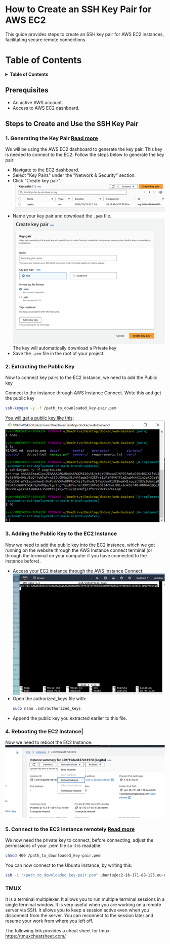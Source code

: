 # How to Create an SSH Key Pair for AWS EC2
This guide provides steps to create an SSH key pair for AWS EC2 instances, facilitating secure remote connections.

Table of Contents
=================
<details>
<summary><b>Table of Contents</b></summary>

- [How to Create an SSH Key Pair for AWS EC2](#how-to-create-an-ssh-key-pair-for-aws-ec2)
- [Table of Contents](#table-of-contents)
  - [Prerequisites](#prerequisites)
  - [Steps to Create and Use the SSH Key Pair](#steps-to-create-and-use-the-ssh-key-pair)
    - [1. Generating the Key Pair Read more](#1-generating-the-key-pair-read-more)
    - [2. Extracting the Public Key](#2-extracting-the-public-key)
    - [3. Adding the Public Key to the EC2 Instance](#3-adding-the-public-key-to-the-ec2-instance)
    - [4. Rebooting the EC2 Instance|](#4-rebooting-the-ec2-instance)
    - [5. Connect to the EC2 instance remotely Read more](#5-connect-to-the-ec2-instance-remotely-read-more)
</details>

## Prerequisites
- An active AWS account.
- Access to AWS EC2 dashboard.

## Steps to Create and Use the SSH Key Pair
### 1. Generating the Key Pair [Read more](https://linux.how2shout.com/add-a-new-key-pair-to-your-exisitng-aws-ec2-instances/)
We will be using the AWS EC2 dashboard to generate the key pair. This key is needed to connect to the EC2. Follow the steps below to generate the key pair:
- Navigate to the EC2 dashboard.
- Select "Key Pairs" under the "Network & Security" section.
- Click "Create key pair".
![KeyPairs GUI](../images/aws-ec2-key-pairs.png)
- Name your key pair and download the `.pem` file. 
![create-key-pair GUI](../images/create-key-pair.png)
The key will automatically download a Private key
- Save the `.pem` file in the root of your project. 

### 2. Extracting the Public Key
Now to connect key pairs to the EC2 instance, we need to add the Public key

Connect to the instance through AWS Instance Connect. Write this and get the public key
```bash
ssh-keygen -y -f /path_to_downloaded_key-pair.pem
```
You will get a public key like this:
![public-key GUI](../images/cli-public-key.png)

### 3. Adding the Public Key to the EC2 Instance
Now we need to add the public key into the EC2 instance, which we got running on the website through the AWS Instance connect terminal (or through the terminal on your computer if you have connected to the instance before).

- Access your EC2 instance through the AWS Instance Connect.
![AWS Instance connect terminal](../images/aws-instance-connect-terminal.png)
- Open the authorized_keys file with:
    ```bash
    sudo nano .ssh/authorized_keys
    ```
- Append the public key you extracted earlier to this file.

### 4. Rebooting the EC2 Instance|
Now we need to reboot the EC2 Instance:
![reboot GUI](../images/reboot-ec2.png)

### 5. Connect to the EC2 instance remotely [Read more](https://www.how2shout.com/linux/how-to-ssh-aws-ec2-linux-instances-remotely/)
We now need the private key to connect, before connecting, adjust the permissions of your .pem file so it is readable:
```bash
chmod 400 /path_to_downloaded_key-pair.pem
```

You can now connect to the Ubuntu instance, by writing this:
```bash
ssh -i "/path_to_downloaded_key-pair.pem" ubuntu@ec2-16-171-88-123.eu-north-1.compute.amazonaws.com
```


### TMUX
It is a terminal multiplexer. It allows you to run multiple terminal sessions in a single terminal window. It is very useful when you are working on a remote server via SSH. It allows you to keep a session active even when you disconnect from the server. You can reconnect to the session later and resume your work from where you left off.

The following link provides a cheat sheet for tmux: https://tmuxcheatsheet.com/